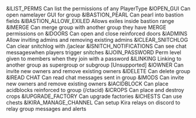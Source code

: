 &lLIST_PERMS 
  Can list the permissions of any PlayerType
&lOPEN_GUI 
  Can open namelayer GUI for group
&lBASTION_PEARL
  Can pearl into bastion fields
&lBASTION_ALLOW_EXILED
  Allows exiles inside bastion range
&lMERGE
  Can merge group with another group they have MERGE permissions on
&lDOORS
  Can open and close reinforced doors
&lADMINS
  Allow inviting admins and removing existing admins
&lCLEAR_SNITCHLOG 	
  Can clear snitchlog with /jaclear
&lSNITCH_NOTIFICATIONS 
  Can see chat messageswhen players trigger snitches
&lJOIN_PASSWORD
  Perm level given to members when they join with a password
&lLINKING
  Linking to another group as supergroup or subgroup [Unsupported]
&lOWNER
  Can invite new owners and remove existing owners
&lDELETE
  Can delete group
&lREAD CHAT
  Can read chat messages sent in group
&lMODS
  Can invite new owners and remove existing owners
&lACIDBLOCK
  Can place acidblocks reinforced to group (/ctacid)
&lCROPS
  Can place and destroy crops
&lUPGRADE_FACTORY
  Can upgrade factories
&lCHESTS
  Can use chests
&lKIRA_MANAGE_CHANNEL
  Can setup Kira relays on discord to relay group messages and alerts 
